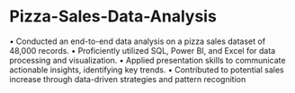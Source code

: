# Pizza-Sales-Data-Analysis

• Conducted an end-to-end data analysis on a pizza sales dataset of 48,000 records.
• Proficiently utilized SQL, Power BI, and Excel for data processing and visualization.
• Applied presentation skills to communicate actionable insights, identifying key trends.
• Contributed to potential sales increase through data-driven strategies and pattern recognition
